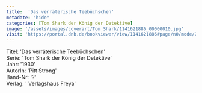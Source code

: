 ```yaml
---
title:  'Das verräterische Teebüchschen'
metadate: "hide"
categories: [Tom Shark der König der Detektive]
image: '/assets/images/coverart/Tom Shark/1141621886_00000010.jpg'
visit: 'https://portal.dnb.de/bookviewer/view/1141621886#page/n0/mode/2up'
---
```

Titel: 'Das verräterische Teebüchschen' <br>
Serie: 'Tom Shark der König der Detektive' <br>
Jahr: '1930' <br>
AutorIn: 'Pitt Strong' <br>
Band-Nr: '?' <br>
Verlag: ' Verlagshaus Freya'